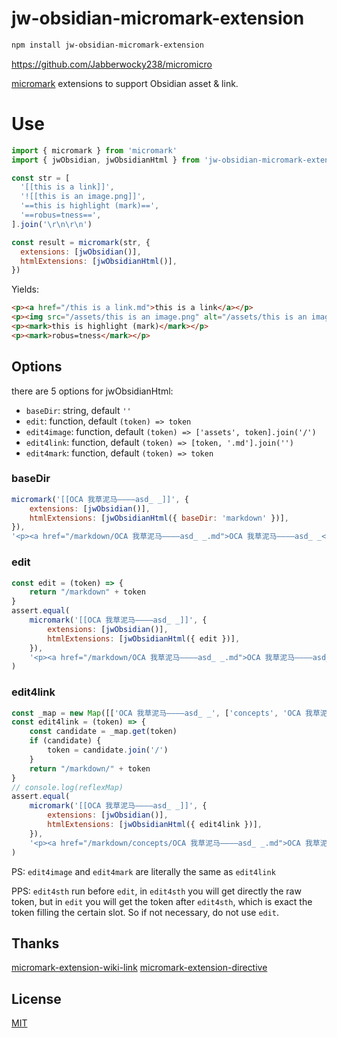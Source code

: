 # jw-obsidian-micromark-extension

```sh
npm install jw-obsidian-micromark-extension
```

https://github.com/Jabberwocky238/micromicro

[micromark][] extensions to support Obsidian asset & link.

# Use

```js
import { micromark } from 'micromark'
import { jwObsidian, jwObsidianHtml } from 'jw-obsidian-micromark-extension'

const str = [
  '[[this is a link]]',
  '![[this is an image.png]]',
  '==this is highlight (mark)==',
  '==robus=tness==',
].join('\r\n\r\n')

const result = micromark(str, {
  extensions: [jwObsidian()],
  htmlExtensions: [jwObsidianHtml()],
})
```

Yields:

```html
<p><a href="/this is a link.md">this is a link</a></p>
<p><img src="/assets/this is an image.png" alt="/assets/this is an image.png"></img></p>
<p><mark>this is highlight (mark)</mark></p>
<p><mark>robus=tness</mark></p>
```

## Options

there are 5 options for jwObsidianHtml:

- `baseDir`: string, default `''`
- `edit`: function, default `(token) => token`
- `edit4image`: function, default `(token) => ['assets', token].join('/')`
- `edit4link`: function, default `(token) => [token, '.md'].join('')`
- `edit4mark`: function, default `(token) => token`

### baseDir
```js
micromark('[[OCA 我草泥马————asd_ _]]', {
    extensions: [jwObsidian()],
    htmlExtensions: [jwObsidianHtml({ baseDir: 'markdown' })],
}),
'<p><a href="/markdown/OCA 我草泥马————asd_ _.md">OCA 我草泥马————asd_ _</a></p>'
```

### edit
```js
const edit = (token) => {
    return "/markdown" + token
}
assert.equal(
    micromark('[[OCA 我草泥马————asd_ _]]', {
        extensions: [jwObsidian()],
        htmlExtensions: [jwObsidianHtml({ edit })],
    }),
    '<p><a href="/markdown/OCA 我草泥马————asd_ _.md">OCA 我草泥马————asd_ _</a></p>'
)
```

### edit4link
```js
const _map = new Map([['OCA 我草泥马————asd_ _', ['concepts', 'OCA 我草泥马————asd_ _.md']]])
const edit4link = (token) => {
    const candidate = _map.get(token)
    if (candidate) {
        token = candidate.join('/')
    }
    return "/markdown/" + token
}
// console.log(reflexMap)
assert.equal(
    micromark('[[OCA 我草泥马————asd_ _]]', {
        extensions: [jwObsidian()],
        htmlExtensions: [jwObsidianHtml({ edit4link })],
    }),
    '<p><a href="/markdown/concepts/OCA 我草泥马————asd_ _.md">OCA 我草泥马————asd_ _</a></p>'
)
```

PS: `edit4image` and `edit4mark` are literally the same as `edit4link`

PPS: `edit4sth` run before `edit`, in `edit4sth` you will get directly the raw token, but in `edit` you will get the token after `edit4sth`, which is exact the token filling the certain slot. So if not necessary, do not use `edit`.

## Thanks

[micromark-extension-wiki-link](https://github.com/landakram/micromark-extension-wiki-link)
[micromark-extension-directive](https://github.com/micromark/micromark-extension-directive)

## License

[MIT][license]

[npm]: https://docs.npmjs.com/cli/install

[license]: license

[micromark]: https://github.com/micromark/micromark

